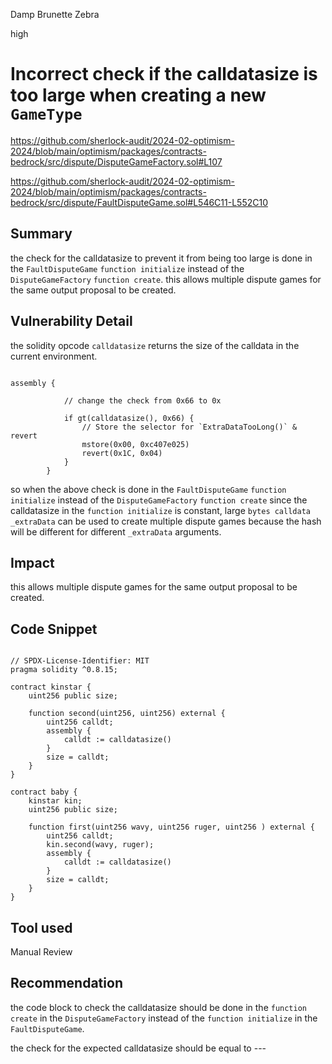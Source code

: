 Damp Brunette Zebra

high

# Incorrect check if the calldatasize is too large when creating a new `GameType`

https://github.com/sherlock-audit/2024-02-optimism-2024/blob/main/optimism/packages/contracts-bedrock/src/dispute/DisputeGameFactory.sol#L107

https://github.com/sherlock-audit/2024-02-optimism-2024/blob/main/optimism/packages/contracts-bedrock/src/dispute/FaultDisputeGame.sol#L546C11-L552C10

## Summary

the check for the calldatasize to prevent it from being too large is done in the `FaultDisputeGame` `function initialize` instead of the `DisputeGameFactory` `function create`.  this allows multiple dispute games for the same output proposal to be created.

## Vulnerability Detail

the solidity opcode `calldatasize` returns the size of the calldata in the current environment. 

```solidity

assembly {

            // change the check from 0x66 to 0x

            if gt(calldatasize(), 0x66) {
                // Store the selector for `ExtraDataTooLong()` & revert
                mstore(0x00, 0xc407e025)
                revert(0x1C, 0x04)
            }
        }
```
so when the above check is done in the `FaultDisputeGame` `function initialize` instead of the `DisputeGameFactory` `function create` since the calldatasize in the `function initialize` is constant, large `bytes calldata _extraData` can be used to create multiple dispute games because the hash will be different for different `_extraData` arguments.

## Impact

this allows multiple dispute games for the same output proposal to be created.

## Code Snippet

```solidity

// SPDX-License-Identifier: MIT
pragma solidity ^0.8.15;

contract kinstar {
    uint256 public size;

    function second(uint256, uint256) external {
        uint256 calldt;
        assembly {
            calldt := calldatasize()
        }
        size = calldt;
    }
}

contract baby {
    kinstar kin;
    uint256 public size;

    function first(uint256 wavy, uint256 ruger, uint256 ) external {
        uint256 calldt;
        kin.second(wavy, ruger);
        assembly {
            calldt := calldatasize()
        }
        size = calldt;
    }
}

```

## Tool used

Manual Review

## Recommendation

the code block to check the calldatasize should be done in the `function create` in the `DisputeGameFactory` instead of the `function initialize` in the `FaultDisputeGame`.

the check for the expected calldatasize should be equal to ---
